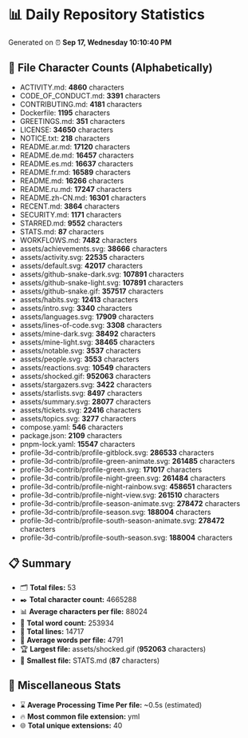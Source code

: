 # 📊 Daily Repository Statistics
Generated on ⏰ **Sep 17, Wednesday 10:10:40 PM**

## 📂 File Character Counts (Alphabetically)
- ACTIVITY.md: **4860** characters
- CODE_OF_CONDUCT.md: **3391** characters
- CONTRIBUTING.md: **4181** characters
- Dockerfile: **1195** characters
- GREETINGS.md: **351** characters
- LICENSE: **34650** characters
- NOTICE.txt: **218** characters
- README.ar.md: **17120** characters
- README.de.md: **16457** characters
- README.es.md: **16637** characters
- README.fr.md: **16589** characters
- README.md: **16266** characters
- README.ru.md: **17247** characters
- README.zh-CN.md: **16301** characters
- RECENT.md: **3864** characters
- SECURITY.md: **1171** characters
- STARRED.md: **9552** characters
- STATS.md: **87** characters
- WORKFLOWS.md: **7482** characters
- assets/achievements.svg: **38666** characters
- assets/activity.svg: **22535** characters
- assets/default.svg: **42017** characters
- assets/github-snake-dark.svg: **107891** characters
- assets/github-snake-light.svg: **107891** characters
- assets/github-snake.gif: **357517** characters
- assets/habits.svg: **12413** characters
- assets/intro.svg: **3340** characters
- assets/languages.svg: **17909** characters
- assets/lines-of-code.svg: **3308** characters
- assets/mine-dark.svg: **38492** characters
- assets/mine-light.svg: **38465** characters
- assets/notable.svg: **3537** characters
- assets/people.svg: **3553** characters
- assets/reactions.svg: **10549** characters
- assets/shocked.gif: **952063** characters
- assets/stargazers.svg: **3422** characters
- assets/starlists.svg: **8497** characters
- assets/summary.svg: **28077** characters
- assets/tickets.svg: **22416** characters
- assets/topics.svg: **3277** characters
- compose.yaml: **546** characters
- package.json: **2109** characters
- pnpm-lock.yaml: **15547** characters
- profile-3d-contrib/profile-gitblock.svg: **286533** characters
- profile-3d-contrib/profile-green-animate.svg: **261485** characters
- profile-3d-contrib/profile-green.svg: **171017** characters
- profile-3d-contrib/profile-night-green.svg: **261484** characters
- profile-3d-contrib/profile-night-rainbow.svg: **458651** characters
- profile-3d-contrib/profile-night-view.svg: **261510** characters
- profile-3d-contrib/profile-season-animate.svg: **278472** characters
- profile-3d-contrib/profile-season.svg: **188004** characters
- profile-3d-contrib/profile-south-season-animate.svg: **278472** characters
- profile-3d-contrib/profile-south-season.svg: **188004** characters

## 📋 Summary
- 🗂️ **Total files:** 53
- ✒️ **Total character count:** 4665288
- 📊 **Average characters per file:** 88024
- 📝 **Total word count:** 253934
- 🧾 **Total lines:** 14717
- 📐 **Average words per file:** 4791
- 🏆 **Largest file:** assets/shocked.gif (**952063** characters)
- 🥉 **Smallest file:** STATS.md (**87** characters)

## 🌟 Miscellaneous Stats
- ⌛ **Average Processing Time Per file:** ~0.5s (estimated)
- 🔥 **Most common file extension:** yml
- 🌐 **Total unique extensions:** 40
